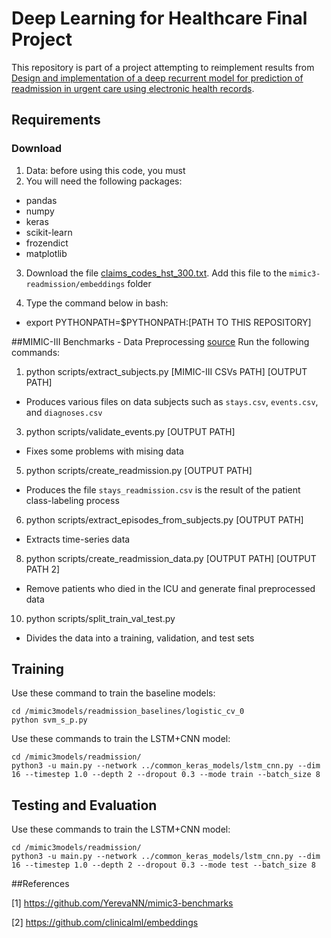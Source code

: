 # Deep Learning for Healthcare Final Project

This repository is part of a project attempting to reimplement results from [Design and implementation of a deep recurrent model for prediction of readmission in urgent care using electronic health records](https://ieeexplore.ieee.org/document/8791466). 

## Requirements

### Download
1.  Data: before using this code, you must
2.  You will need the following packages:
- pandas
- numpy
- keras
- scikit-learn
- frozendict
- matplotlib

3.  Download the file [claims_codes_hst_300.txt](https://github.com/clinicalml/embeddings).  Add this file to the `mimic3-readmission/embeddings` folder

4.  Type the command below in bash:
- export PYTHONPATH=$PYTHONPATH:[PATH TO THIS REPOSITORY]

##MIMIC-III Benchmarks - Data Preprocessing [source](https://github.com/YerevaNN/mimic3-benchmarks)
Run the following commands:
1.  python scripts/extract_subjects.py [MIMIC-III CSVs PATH] [OUTPUT PATH]
- Produces various files on data subjects such as `stays.csv`, `events.csv`, and `diagnoses.csv`
3.  python scripts/validate_events.py [OUTPUT PATH]
- Fixes some problems with mising data
5.  python scripts/create_readmission.py [OUTPUT PATH]
- Produces the file `stays_readmission.csv` is the result of the patient class-labeling process
6.  python scripts/extract_episodes_from_subjects.py [OUTPUT PATH]
- Extracts time-series data
8.  python scripts/create_readmission_data.py [OUTPUT PATH] [OUTPUT PATH 2]
- Remove patients who died in the ICU and generate final preprocessed data
10.  python scripts/split_train_val_test.py
- Divides the data into a training, validation, and test sets

## Training

Use these command to train the baseline models:

```
cd /mimic3models/readmission_baselines/logistic_cv_0
python svm_s_p.py
```

Use these commands to train the LSTM+CNN model:

```
cd /mimic3models/readmission/
python3 -u main.py --network ../common_keras_models/lstm_cnn.py --dim 16 --timestep 1.0 --depth 2 --dropout 0.3 --mode train --batch_size 8 
```

## Testing and Evaluation

Use these commands to train the LSTM+CNN model:

```
cd /mimic3models/readmission/
python3 -u main.py --network ../common_keras_models/lstm_cnn.py --dim 16 --timestep 1.0 --depth 2 --dropout 0.3 --mode test --batch_size 8
```


##References

[1] https://github.com/YerevaNN/mimic3-benchmarks

[2] https://github.com/clinicalml/embeddings
